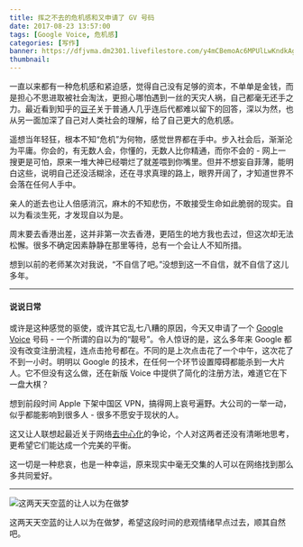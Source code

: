 ```yaml
---
title: 挥之不去的危机感和又申请了 GV 号码
date: 2017-08-23 13:57:00
tags: [Google Voice, 危机感]
categories: [写作]
banner: https://dfjvma.dm2301.livefilestore.com/y4mCBemoAc6MPUlLwKndkAgi5IABFHlJiejxJoCH7_cz444J2XEi0Z1ctaND6yZMMnF-8WLLgXA_c0osc2t6uBJQTo2fO5lx_N8ih5aHoDZCYitlnLT-c1G4G4_84isGrjgvWa58aibk3k0RBT66vh3of05qJlUXA5iUGBLBQUeOlEoob4pvsqr5c1Z5mHBNms4OXU58eERajHsmewYqu0McA?width=1280&height=582&cropmode=none
thumbnail:
---
```

一直以来都有一种危机感和紧迫感，觉得自己没有足够的资本，不单单是金钱，而是担心不思进取被社会淘汰，更担心哪怕遇到一丝的天灾人祸，自己都毫无还手之力。最近看到知乎的[豆子](https://www.zhihu.com/people/douzishushu/answers "豆子")关于普通人几乎连后代都难以留下的回答，深以为然，也从另一面加深了自己对人类社会的理解，给了自己更大的危机感。<!--more-->

遥想当年轻狂，根本不知“危机”为何物，感觉世界都在手中。步入社会后，渐渐沦为平庸。你会的，有无数人会，你懂的，无数人比你精通，而你不会的 - 网上一搜更是可怕，原来一堆大神已经嚼烂了就差喂到你嘴里。但并不想妄自菲薄，能明白这些，说明自己还没活糊涂，还在寻求真理的路上，眼界开阔了，才知道世界不会落在任何人手中。

亲人的逝去也让人倍感消沉，麻木的不知悲伤，不敢接受生命如此脆弱的现实。自以为看淡生死，才发现自以为是。

周末要去香港出差，这并非第一次去香港，更陌生的地方我也去过，但这次却无法松懈。很多不确定因素静静在那里等待，总有一个会让人不知所措。

想到以前的老师某次对我说，“不自信了吧。”没想到这一不自信，就不自信了这儿多年。

---

#### 说说日常
或许是这种感觉的驱使，或许其它乱七八糟的原因，今天又申请了一个 [Google Voice](https://voice.google.com/ "Google Voice") 号码 - 一个所谓的自以为的“靓号”。令人惊讶的是，这么多年来 Google 都没有改变注册流程，连点击抢号都在。不同的是上次点击花了一个中午，这次花了不到一小时。明明以 Google 的技术，在任何一个环节设置障碍都能杀到一大片人。它不但没有这么做，还在新版 Voice 中提供了简化的注册方法，难道它在下一盘大棋？

想到前段时间 Apple 下架中国区 VPN，搞得网上哀号遍野。大公司的一举一动，似乎都能影响到很多人 - 很多不愿安于现状的人。

这又让人联想起最近关于网络[去中心化](https://zh.wikipedia.org/wiki/%E5%8E%BB%E4%B8%AD%E5%BF%83%E5%8C%96 "去中心化")的争论，个人对这两者还没有清晰地思考，更希望它们能达成一个完美的平衡。

这一切是一种悲哀，也是一种幸运，原来现实中毫无交集的人可以在网络找到那么多共同爱好。

---
![这两天天空蓝的让人以为在做梦](https://pk23da.dm2301.livefilestore.com/y4mWHovBfpSMLi7PE_MuDQbq97_hxYsYsQx-HBe5i0gzc3ZHgoZFWzSbd70vdORF5mj0018aufUqLR-MqNxJRt16WKUo7N4zVWKa5dZBym-9PjcTKoivJzGZHtUBs_ZkBDwF-VQGOjXyVFhOllTjHI7SXndjuiZON3Gp2C8tCnL1mmh2SsVu3RjS6FgsQLBEyypGfp29JX397jEMkFq_SFfZA?width=3059&height=2173&cropmode=none "这段时间天空蓝的让人以为在做梦")

这两天天空蓝的让人以为在做梦，希望这段时间的悲观情绪早点过去，顺其自然吧。
